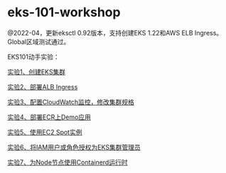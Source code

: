 # eks-101-workshop

@2022-04，更新eksctl 0.92版本，支持创建EKS 1.22和AWS ELB Ingress。Global区域测试通过。

EKS101动手实验：

[实验1、创建EKS集群](https://github.com/aobao32/eks-101-workshop/blob/main/01-create-cluster.md)

[实验2、部署ALB Ingress](https://github.com/aobao32/eks-101-workshop/blob/main/02-deploy-alb-ingress.md)

[实验3、配置CloudWatch监控，修改集群规格](https://github.com/aobao32/eks-101-workshop/blob/main/03-monitor-update-node-group.md)

[实验4、部署ECR上Demo应用](https://github.com/aobao32/eks-101-workshop/blob/main/04-Deploy-demo-from-ECR.md)

[实验5、使用EC2 Spot实例](https://github.com/aobao32/eks-101-workshop/blob/main/05-Use-spot-instance.md)

[实验6、将IAM用户或角色授权为EKS集群管理员](https://github.com/aobao32/eks-101-workshop/blob/main/06-authorize-iam-role-and-user-for-eks.md)

[实验7、为Node节点使用Containerd运行时](https://github.com/aobao32/eks-101-workshop/blob/main/07-containerd-runtime.md)
